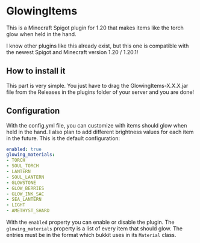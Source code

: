# GlowingItems
This is a Minecraft Spigot plugin for 1.20 that makes items like the torch glow when held in the hand.

I know other plugins like this already exist, but this one is compatible with the newest Spigot and Minecraft version 1.20 / 1.20.1!
## How to install it
This part is very simple. You just have to drag the GlowingItems-X.X.X.jar file from the Releases in the plugins folder of your server and you are done!

## Configuration
With the config.yml file, you can customize with items should glow when held in the hand. I also plan to add different brightness values for each item in the future.
This is the default configuration:
```yml
enabled: true
glowing_materials:
- TORCH
- SOUL_TORCH
- LANTERN
- SOUL_LANTERN
- GLOWSTONE
- GLOW_BERRIES
- GLOW_INK_SAC
- SEA_LANTERN
- LIGHT
- AMETHYST_SHARD
```
With the `enabled` property you can enable or disable the plugin.
The `glowing_materials` property is a list of every item that should glow. The entries must be in the format which bukkit uses in its `Material` class.

